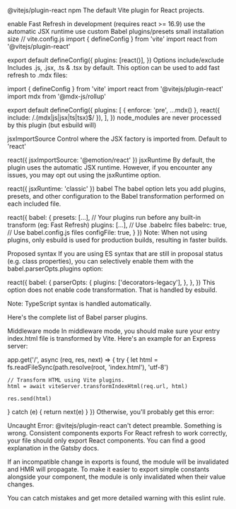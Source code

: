 @vitejs/plugin-react npm
The default Vite plugin for React projects.

enable Fast Refresh in development (requires react >= 16.9)
use the automatic JSX runtime
use custom Babel plugins/presets
small installation size
// vite.config.js
import { defineConfig } from 'vite'
import react from '@vitejs/plugin-react'

export default defineConfig({
  plugins: [react()],
})
Options
include/exclude
Includes .js, .jsx, .ts & .tsx by default. This option can be used to add fast refresh to .mdx files:

import { defineConfig } from 'vite'
import react from '@vitejs/plugin-react'
import mdx from '@mdx-js/rollup'

export default defineConfig({
  plugins: [
    { enforce: 'pre', ...mdx() },
    react({ include: /\.(mdx|js|jsx|ts|tsx)$/ }),
  ],
})
node_modules are never processed by this plugin (but esbuild will)

jsxImportSource
Control where the JSX factory is imported from. Default to 'react'

react({ jsxImportSource: '@emotion/react' })
jsxRuntime
By default, the plugin uses the automatic JSX runtime. However, if you encounter any issues, you may opt out using the jsxRuntime option.

react({ jsxRuntime: 'classic' })
babel
The babel option lets you add plugins, presets, and other configuration to the Babel transformation performed on each included file.

react({
  babel: {
    presets: [...],
    // Your plugins run before any built-in transform (eg: Fast Refresh)
    plugins: [...],
    // Use .babelrc files
    babelrc: true,
    // Use babel.config.js files
    configFile: true,
  }
})
Note: When not using plugins, only esbuild is used for production builds, resulting in faster builds.

Proposed syntax
If you are using ES syntax that are still in proposal status (e.g. class properties), you can selectively enable them with the babel.parserOpts.plugins option:

react({
  babel: {
    parserOpts: {
      plugins: ['decorators-legacy'],
    },
  },
})
This option does not enable code transformation. That is handled by esbuild.

Note: TypeScript syntax is handled automatically.

Here's the complete list of Babel parser plugins.

Middleware mode
In middleware mode, you should make sure your entry index.html file is transformed by Vite. Here's an example for an Express server:

app.get('/', async (req, res, next) => {
  try {
    let html = fs.readFileSync(path.resolve(root, 'index.html'), 'utf-8')

    // Transform HTML using Vite plugins.
    html = await viteServer.transformIndexHtml(req.url, html)

    res.send(html)
  } catch (e) {
    return next(e)
  }
})
Otherwise, you'll probably get this error:

Uncaught Error: @vitejs/plugin-react can't detect preamble. Something is wrong.
Consistent components exports
For React refresh to work correctly, your file should only export React components. You can find a good explanation in the Gatsby docs.

If an incompatible change in exports is found, the module will be invalidated and HMR will propagate. To make it easier to export simple constants alongside your component, the module is only invalidated when their value changes.

You can catch mistakes and get more detailed warning with this eslint rule.